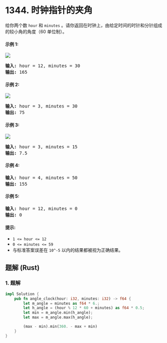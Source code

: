 # 1344. 时钟指针的夹角
给你两个数 ```hour``` 和 ```minutes``` 。请你返回在时钟上，由给定时间的时针和分针组成的较小角的角度（60 单位制）。

#### 示例 1:
![](https://assets.leetcode-cn.com/aliyun-lc-upload/uploads/2020/02/08/sample_1_1673.png)
<pre>
<strong>输入:</strong> hour = 12, minutes = 30
<strong>输出:</strong> 165
</pre>

#### 示例 2:
![](https://assets.leetcode-cn.com/aliyun-lc-upload/uploads/2020/02/08/sample_2_1673.png)
<pre>
<strong>输入:</strong> hour = 3, minutes = 30
<strong>输出:</strong> 75
</pre>

#### 示例 3:
![](https://assets.leetcode-cn.com/aliyun-lc-upload/uploads/2020/02/08/sample_3_1673.png)
<pre>
<strong>输入:</strong> hour = 3, minutes = 15
<strong>输出:</strong> 7.5
</pre>

#### 示例 4:
<pre>
<strong>输入:</strong> hour = 4, minutes = 50
<strong>输出:</strong> 155
</pre>

#### 示例 5:
<pre>
<strong>输入:</strong> hour = 12, minutes = 0
<strong>输出:</strong> 0
</pre>

#### 提示:
* ```1 <= hour <= 12```
* ```0 <= minutes <= 59```
* 与标准答案误差在 ```10^-5``` 以内的结果都被视为正确结果。

## 题解 (Rust)

### 1. 题解
```Rust
impl Solution {
    pub fn angle_clock(hour: i32, minutes: i32) -> f64 {
        let m_angle = minutes as f64 * 6.;
        let h_angle = (hour % 12 * 60 + minutes) as f64 * 0.5;
        let min = m_angle.min(h_angle);
        let max = m_angle.max(h_angle);

        (max - min).min(360. - max + min)
    }
}
```
